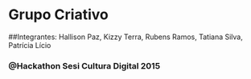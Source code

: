 # Grupo Criativo
##Integrantes: Hallison Paz, Kizzy Terra, Rubens Ramos, Tatiana Silva, Patrícia Lício
### @Hackathon Sesi Cultura Digital 2015
